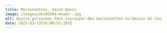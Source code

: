 ```yaml
---
title: Marionnettes, Saint-Denis
image: /images/dsc02594-moyen-.jpg
alt: Quatre personnes font tournoyer des marionnettes au-dessus de leurs têtes.
date: 2023-03-13T15:00:52.197Z
---
```

